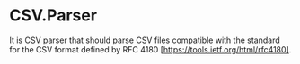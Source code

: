 # CSV.Parser
It is CSV parser that should parse CSV files compatible with the standard for the CSV format defined by RFC 4180 [https://tools.ietf.org/html/rfc4180].
